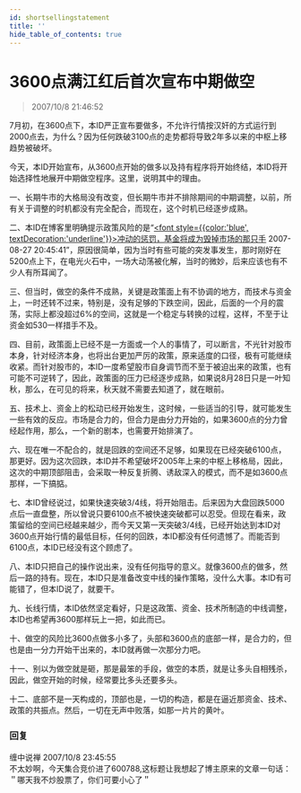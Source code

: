 ```yaml
---
id: shortsellingstatement 
title: ''
hide_table_of_contents: true
---
```


# 3600点满江红后首次宣布中期做空

> 2007/10/8 21:46:52

<div style={{fontWeight: 'normal', fontSize: '18px'}}>

7月初，在3600点下，本ID严正宣布要做多，不允许行情按汉奸的方式运行到2000点去，为什么？因为任何跌破3100点的走势都将导致2年多以来的中枢上移趋势被破坏。
 
今天，本ID开始宣布，从3600点开始的做多以及持有程序将开始终结，本ID将开始选择性地展开中期做空程序。这里，说明其中的理由。
 
一、长期牛市的大格局没有改变，但长期牛市并不排除期间的中期调整，以前，所有关于调整的时机都没有完全配合，而现在，这个时机已经逐步成熟。
 
二、本ID在博客里明确提示政策风险的是“[<font style={{color:'blue', textDecoration:'underline'}}>冲动的惩罚，基金将成为毁掉市场的那只手</font>](punishmentofimpulsion) 2007-08-27 20:45:41”，原因很简单，因为当时有些可能的突发事发生，那时刚好在5200点上下，在电光火石中，一场大动荡被化解，当时的微妙，后来应该也有不少人有所耳闻了。
 
三、但当时，做空的条件不成熟，关键是政策面上有不协调的地方，而技术与资金上，一时还转不过来，特别是，没有足够的下跌空间，因此，后面的一个月的震荡，实际上都没超过6%的空间，这就是一个稳定与转换的过程，这样，不至于让资金如530一样措手不及。
 
四、目前，政策面上已经不是一方面或一个人的事情了，可以断言，不光针对股市本身，针对经济本身，也将出台更加严厉的政策，原来适度的口径，极有可能继续收紧。而针对股市的，本ID一度希望股市自身调节而不至于被迫出来的政策，也有可能不可逆转了，因此，政策面的压力已经逐步成熟，如果说8月28日只是一叶知秋，那么，在可见的将来，秋天就不需要去知道了，就在眼前。
 
五、技术上、资金上的松动已经开始发生，这时候，一些适当的引导，就可能发生一些有效的反应。市场是合力的，但合力是由分力开始的，如果3600点的分力曾经起作用，那么，一个新的剧本，也需要开始排演了。
 
六、现在唯一不配合的，就是回跌的空间还不足够，如果现在已经突破6100点，那更好。因为这次回跌，本ID并不希望破坏2005年上来的中枢上移格局，因此，这次的中期顶部阻击，会采取一种反复折腾、诱敌深入的模式，而不是如3600点那样，一下搞掂。
 
七、本ID曾经说过，如果快速突破3/4线，将开始阻击。后来因为大盘回跌5000点后一直盘整，所以曾说只要6100点不被快速突破都可以忍受。但现在看来，政策留给的空间已经越来越少，而今天又第一天突破3/4线，已经开始达到本ID对3600点开始行情的最低目标，任何的回跌，本ID都没有任何遗憾了。而能否到6100点，本ID已经没有这个顾虑了。
 
八、本ID只把自己的操作说出来，没有任何指导的意义。就像3600点的做多，然后一路的持有。现在，本ID只是准备改变中线的操作策略，没什么大事。本ID有可能错了，但本ID说了，就要干。
 
九、长线行情，本ID依然坚定看好，只是这政策、资金、技术所制造的中线调整，本ID也希望再3600那样玩上一把，如此而已。
 
十、做空的风险比3600点做多小多了，头部和3600点的底部一样，是合力的，但也是由一分力开始干出来的，本ID就再做一次那分力吧。
 
十一、别以为做空就是砸，那是最笨的手段，做空的本质，就是让多头自相残杀，因此，做空开始的时候，经常要比多头还要多头。
 
十二、底部不是一天构成的，顶部也是，一切的构造，都是在逼近那资金、技术、政策的共振点。然后，一切在无声中败落，如那一片片的黄叶。

</div>

### 回复

<div class='blog-comment'>
<span class='blog-comment-chan'>缠中说禅</span> 2007/10/8 23:45:55<br/>
不太妙啊，今天集合竞价进了600788,这标题让我想起了博主原来的文章一句话：＂哪天我不炒股票了，你们可要小心了＂
</div>